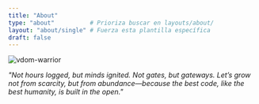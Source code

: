 ```yaml
---
title: "About"
type: "about"          # Prioriza buscar en layouts/about/
layout: "about/single" # Fuerza esta plantilla específica
draft: false
---
```


![vdom-warrior](/images/vdom.jpg)

*"Not hours logged, but minds ignited. Not gates, but gateways. Let’s grow not from scarcity, but from abundance—because the best code, like the best humanity, is built in the open."*

